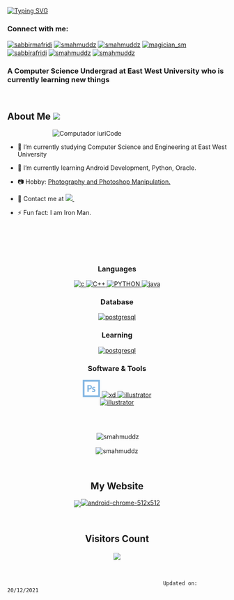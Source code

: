 [![Typing SVG](https://readme-typing-svg.herokuapp.com?font=Arial&color=%2309F707&multiline=true&width=500&lines=Hello%2C+I+am+Afridi.+Welcome+to+my+Github+Profile)](https://git.io/typing-svg)
<h3 align="left">Connect with me:</h3>
<p align="left">
<a href="https://twitter.com/sabbirmafridi" target="blank"><img align="center" src="https://raw.githubusercontent.com/rahuldkjain/github-profile-readme-generator/master/src/images/icons/Social/twitter.svg" alt="sabbirmafridi" height="30" width="40" /></a>
<a href="https://linkedin.com/in/smahmuddz" target="blank"><img align="center" src="https://raw.githubusercontent.com/rahuldkjain/github-profile-readme-generator/master/src/images/icons/Social/linked-in-alt.svg" alt="smahmuddz" height="30" width="40" /></a>
<a href="https://fb.com/smahmuddz" target="blank"><img align="center" src="https://raw.githubusercontent.com/rahuldkjain/github-profile-readme-generator/master/src/images/icons/Social/facebook.svg" alt="smahmuddz" height="30" width="40" /></a>
<a href="https://instagram.com/magician_sm" target="blank"><img align="center" src="https://raw.githubusercontent.com/rahuldkjain/github-profile-readme-generator/master/src/images/icons/Social/instagram.svg" alt="magician_sm" height="30" width="40" /></a>
<a href="https://www.behance.net/sabbirafridi" target="blank"><img align="center" src="https://raw.githubusercontent.com/rahuldkjain/github-profile-readme-generator/master/src/images/icons/Social/behance.svg" alt="sabbirafridi" height="30" width="40" /></a>
<a href="https://www.hackerrank.com/smahmuddz" target="blank"><img align="center" src="https://raw.githubusercontent.com/rahuldkjain/github-profile-readme-generator/master/src/images/icons/Social/hackerrank.svg" alt="smahmuddz" height="30" width="40" /></a>
<a href="https://codeforces.com/profile/smahmuddz" target="blank"><img align="center" src="https://raw.githubusercontent.com/rahuldkjain/github-profile-readme-generator/master/src/images/icons/Social/codeforces.svg" alt="smahmuddz" height="30" width="40" /></a>
</p>
<h3 >A Computer Science Undergrad at East West University who is currently learning new things</h3>

<br>
<h2> About Me <img src="https://media.giphy.com/media/hvRJCLFzcasrR4ia7z/giphy.gif" width="25px"> </h2>

<img src="https://i.pinimg.com/originals/77/ca/a3/77caa32884d735d439ade45ba37feaf2.gif" min-width="400px" max-width="400px" width="400px" align="right" alt="Computador iuriCode">
<p align="left">
  
  
<br>
  
- 🔭 I’m currently studying Computer Science and Engineering at East West University
  
- 🌱 I’m currently learning Android Development, Python, Oracle.

- 📷 Hobby: <a href="https://www.behance.net/sabbirafridi">Photography and Photoshop Manipulation.</a>
 
- 💬 Contact me at     <a href="https://www.linkedin.com/in/smahmuddz/">
   <img src="https://pngpress.com/wp-content/uploads/2020/09/uploads_linkedIn_linkedIn_PNG31.png" width="6%"/>
    </a><span>&nbsp;</span>
  
- ⚡ Fun fact: I am Iron Man.
  
 

<br>
  <br>
  <br><br>

  
  
  

<div align="center">

<h3 align="center">Languages</h3>
<p align="center">
  <a href="https://www.cprogramming.com/" target="_blank"> 
    <img src="https://img.shields.io/badge/C%20programming-A8B9CC.svg?style=for-the-badge&logo=c&logoColor=white"
      alt="c"/>
  </a>
  <a href="https://www.w3schools.com/CPP/default.asp" target="_blank"> 
    <img src="https://img.shields.io/badge/c++-%2300599C.svg?style=for-the-badge&logo=c%2B%2B&logoColor=yellow"
      alt="C++"/> 
  </a>
  
  <a href="https://www.python.org/" target="_blank"> 
    <img src="https://img.shields.io/badge/python-3670A0?style=for-the-badge&logo=python&logoColor=ffdd54"
      alt="PYTHON"/> 
  </a>
  
  <a href="https://www.java.com" target="_blank"> 
    <img src="https://img.shields.io/badge/Java-007396.svg?style=for-the-badge&logo=java&logoColor=white" 
      alt="java"/> 
  </a>
  
  </p>



<h3 align="center">Database</h3>
<p align="center">
  <a href="https://www.oracle.com/database/technologies/appdev/sqldeveloper-landing.html" target="_blank"> 
    <img src="https://img.shields.io/badge/Oracle-F80000?style=for-the-badge&logo=oracle&logoColor=white"
      alt="postgresql"/> 
  </a>
 <h3 align="center">Learning</h3>
<p align="center">
  <a href="https://dart.dev/" target="_blank"> 
    <img src="https://img.shields.io/badge/dart-%230175C2.svg?style=for-the-badge&logo=dart&logoColor=white"
      alt="postgresql"/> 
  </a>
  </a> 
 <h3 align="center">Software & Tools </h3>
 
 <a href="https://www.photoshop.com/en" target="_blank" rel="noreferrer"> <img src="https://raw.githubusercontent.com/devicons/devicon/master/icons/photoshop/photoshop-line.svg" alt="photoshop" width="40" height="40"/>
<a href="https://www.adobe.com/products/xd.html" target="_blank" rel="noreferrer"> <img src="https://cdn.worldvectorlogo.com/logos/adobe-xd.svg" alt="xd" width="40" height="40"/> </a> 
<a href="https://www.adobe.com/in/products/illustrator.html" target="_blank" rel="noreferrer"> <img src="https://www.vectorlogo.zone/logos/adobe_illustrator/adobe_illustrator-icon.svg" alt="illustrator" width="40" height="40"/> </a>  
<a href="https://www.autodesk.com/products/autocad/overview" target="_blank" rel="noreferrer"> <img src="https://play-lh.googleusercontent.com/W1b3d7Rfz-ulxWWhkMl9YLBGtVXgdnWpfmtVFZeBVv8IdMv0A8A7NdBRzdsPIYvAlis" alt="illustrator" width="40" height="40"/> </a>  

</p>

  
  
</p>
<br>
<br>

<p>&nbsp;<img  src="https://github-readme-stats.vercel.app/api?username=smahmuddz&show_icons=true&theme=dark&locale=en" alt="smahmuddz" /></p>

<p><img align="center" src="https://github-readme-streak-stats.herokuapp.com/?user=smahmuddz&theme=dark" alt="smahmuddz" /></p>
</div>
<br>
<h2 align="center">My Website</h2>  
<p align="center"><a  href="https://smahmuddz.github.io/portfolio/" target="blank"><img align="center" src="<a href="https://ibb.co/L5hpxqv"><img src="https://i.ibb.co/L5hpxqv/android-chrome-512x512.png" alt="android-chrome-512x512" border="0"" height="100" width="100" /></a></p>

<br>
<h2 align="center">Visitors Count</h2>  
<p align="center"><img align="center" src="https://profile-counter.glitch.me/{smahmuddz}/count.svg" /></p> 
<br>

                                                      Updated on: 20/12/2021
